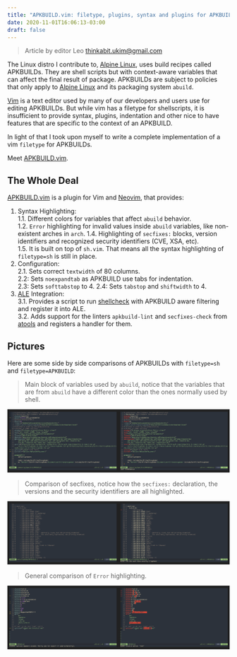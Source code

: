```yaml
---
title: "APKBUILD.vim: filetype, plugins, syntax and plugins for APKBUILDs on vim"
date: 2020-11-01T16:06:13-03:00
draft: false
---
```


> Article by editor Leo <thinkabit.ukim@gmail.com>

The Linux distro I contribute to, [Alpine Linux][1], uses build recipes called
APKBUILDs. They are shell scripts but with context-aware variables that can
affect the final result of package. APKBUILDs are subject to policies that only
apply to [Alpine Linux][1] and its packaging system `abuild`.

[Vim][3] is a text editor used by many of our developers and users use for
editing APKBUILDs. But while vim has a filetype for shellscripts, it is
insufficient to provide syntax, plugins, indentation and other nice to have
features that are specific to the context of an APKBUILD.

In light of that I took upon myself to write a complete implementation of
a vim `filetype` for APKBUILDs.

Meet [APKBUILD.vim][2].

<!--more-->

## The Whole Deal

[APKBUILD.vim][2] is a plugin for Vim and [Neovim][4], that provides:

1. Syntax Highlighting:  
    1.1. Different colors for variables that affect `abuild` behavior.  
    1.2. `Error` highlighting for invalid values inside `abuild` variables, like non-existent arches in `arch`.
    1.4. Highlighting of `secfixes:` blocks, version identifiers and recognized security identifiers (CVE, XSA, etc).  
    1.5. It is built on top of `sh.vim`. That means all the syntax highlighting of `filetype=sh` is still in place.
2. Configuration:  
    2.1. Sets correct `textwidth` of 80 columns.  
    2.2: Sets `noexpandtab` as APKBUILD use tabs for indentation.  
    2.3: Sets `softtabstop` to 4.
    2.4: Sets `tabstop` and `shiftwidth` to 4.
3. [ALE][5] Integration:  
    3.1. Provides a script to run [shellcheck][6] with APKBUILD aware filtering and register it into ALE.  
    3.2. Adds support for the linters `apkbuild-lint` and `secfixes-check` from [atools][7] and registers a handler for them.

## Pictures

Here are some side by side comparisons of APKBUILDs with `filetype=sh` and `filetype=APKBUILD`:

> Main block of variables used by `abuild`, notice that the variables that are from `abuild`
> have a different color than the ones normally used by shell.

![Comparison of the main block](08-comparison-main-block.png)

> Comparison of secfixes, notice how the `secfixes:` declaration, the versions and the security
> identifiers are all highlighted.

![Comparison of secfixes block](08-comparison-secfixes.png)

> General comparison of `Error` highlighting.

![Comparison of Error Highlighting](08-comparison-errors.png)

[1]: https://alpinelinux.org
[2]: https://gitlab.alpinelinux.org/Leo/apkbuild.vim
[3]: https://www.vim.org/
[4]: https://neovim.io
[5]: https://github.com/dense-analysis/ale
[6]: https://www.shellcheck.net/
[7]: https://gitlab.alpinelinux.org/Leo/atools
